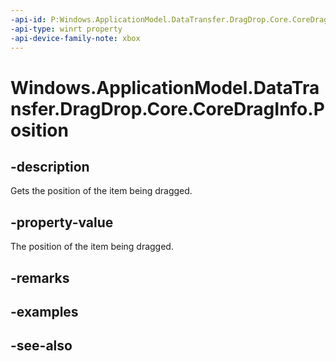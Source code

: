 ```yaml
---
-api-id: P:Windows.ApplicationModel.DataTransfer.DragDrop.Core.CoreDragInfo.Position
-api-type: winrt property
-api-device-family-note: xbox
---
```


<!-- Property syntax
public Windows.Foundation.Point Position { get; }
-->

# Windows.ApplicationModel.DataTransfer.DragDrop.Core.CoreDragInfo.Position

## -description
Gets the position of the item being dragged.

## -property-value
The position of the item being dragged.

## -remarks

## -examples

## -see-also

